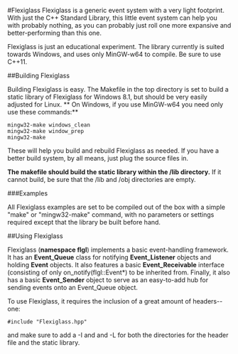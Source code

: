 #Flexiglass
Flexiglass is a generic event system with a very light footprint. With just the C++ Standard Library, this little event system can help you with probably nothing, as you can probably just roll one more expansive and better-performing than this one.

Flexiglass is just an educational experiment. The library currently is suited towards Windows, and uses only MinGW-w64 to compile. Be sure to use C++11.

##Building Flexiglass

Building Flexiglass is easy. The Makefile in the top directory is set to build a static library of Flexiglass for Windows 8.1, but should be very easily adjusted for Linux.
**
On Windows, if you use MinGW-w64 you need only use these commands:**

	mingw32-make windows_clean
	mingw32-make window_prep
	mingw32-make

These will help you build and rebuild Flexiglass as needed. If you have a better build system, by all means, just plug the source files in.

**The makefile should build the static library within the /lib directory.** If it cannot build, be sure that the /lib and /obj directories are empty.

###Examples

All Flexiglass examples are set to be compiled out of the box with a simple "make" or "mingw32-make" command, with no parameters or settings required except that the library be built before hand.

##Using Flexiglass

Flexiglass (**namespace flgl**) implements a basic event-handling framework. It has an **Event\_Queue** class for notifying **Event\_Listener** objects and holding **Event** objects. It also features a basic **Event\_Receivable** interface (consisting of only on_notify(flgl::Event*) to be inherited from. Finally, it also has a basic **Event\_Sender** object to serve as an easy-to-add hub for sending events onto an Event\_Queue object.

To use Flexiglass, it requires the inclusion of a great amount of headers--one:

	#include "Flexiglass.hpp"

and make sure to add a -I and and -L for both the directories for the header file and the static library.


